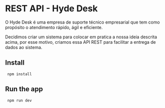 # REST API - Hyde Desk

O Hyde Desk é uma empresa de suporte técnico empresarial que tem como propósito o atendimento rápido, ágil e eficiente. 

Decidimos criar um sistema para colocar em pratica a nossa ideia descrita acima, por esse motivo, criamos essa API REST para facilitar a entrega de dados ao sistema. 


## Install

     npm install 

## Run the app

     npm run dev 
